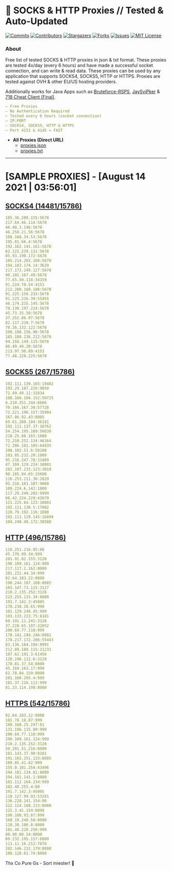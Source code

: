 <!-- MARKDOWN LINKS & IMAGES -->
<!-- https://www.markdownguide.org/basic-syntax/#reference-style-links -->
[contributors-shield]: https://img.shields.io/github/contributors/KaiBurton/free-proxies-autoupdated?style=for-the-badge
[contributors-url]: https://github.com/KaiBurton/free-proxies-autoupdated/graphs/contributors
[forks-shield]: https://img.shields.io/github/forks/KaiBurton/free-proxies-autoupdated?style=for-the-badge
[forks-url]: https://github.com/KaiBurton/free-proxies-autoupdated/network/members
[stars-shield]: https://img.shields.io/github/stars/KaiBurton/free-proxies-autoupdated?style=for-the-badge
[stars-url]: https://github.com/KaiBurton/free-proxies-autoupdated/stargazers
[issues-shield]: https://img.shields.io/github/issues/KaiBurton/free-proxies-autoupdated?style=for-the-badge
[issues-url]: https://github.com/KaiBurton/free-proxies-autoupdated/issues
[license-shield]: https://img.shields.io/github/license/KaiBurton/free-proxies-autoupdated?style=for-the-badge
[license-url]: https://github.com/KaiBurton/free-proxies-autoupdated/blob/main/LICENSE
[commit-shield]: https://img.shields.io/github/last-commit/KaiBurton/free-proxies-autoupdated?style=for-the-badge
[commit-url]: https://github.com/KaiBurton/free-proxies-autoupdated/commits/main

# 🎁 SOCKS & HTTP Proxies // Tested & Auto-Updated

[![Commits][commit-shield]][commit-url]
[![Contributors][contributors-shield]][contributors-url]
[![Stargazers][stars-shield]][stars-url]
[![Forks][forks-shield]][forks-url]
[![Issues][issues-shield]][issues-url]
[![MIT License][license-shield]][license-url]

### About
Free list of tested SOCKS & HTTP proxies in json & txt format. These proxies are tested 4x/day (every 6 hours) and have made a successful socket connection, and can write & read data. These proxies can be used by any application that supports SOCKS4, SOCKS5, HTTP or HTTPS. Proxies are tested against OVH & other EU/US hosting providers.

Additionally works for Java Apps such as [Bruteforce-RSPS](https://github.com/KaiBurton/Bruteforce-RSPS), [JaySyiPker](https://github.com/JayArrowz/JaySyiPker) & [718 Cheat Client (Final)](https://github.com/KaiBurton/718-Cheat-Client-Final). 

```yaml
— Free Proxies
— No Authentication Required
— Tested every 6 hours (socket connection)
— IP:PORT
— SOCKS4, SOCKS5, HTTP & HTTPS
— Port 4153 & 4145 = FAST
```

- **All Proxies (Direct URL)**
  - [proxies.json](https://raw.githubusercontent.com/KaiBurton/free-proxies-autoupdated/main/proxies.json)
  - [proxies.txt](https://raw.githubusercontent.com/KaiBurton/free-proxies-autoupdated/main/proxies.txt)

---

# [SAMPLE PROXIES] - [August 14 2021 | 03:56:01]

## [SOCKS4 (14481/15786)](https://raw.githubusercontent.com/KaiBurton/free-proxies-autoupdated/main/proxies-socks4.txt)
```yaml
185.36.208.155:5678
217.64.46.114:5678
46.40.3.146:5678
46.250.21.56:5678
188.168.34.53:5678
195.81.66.4:5678
192.162.141.161:5678
62.122.239.131:5678
85.93.190.172:5678
185.214.202.108:5678
194.183.174.14:3629
217.172.249.127:5678
90.102.167.49:5678
77.65.50.118:34159
91.224.70.54:4153
212.200.160.106:5678
91.225.158.233:5678
91.225.226.39:55455
46.174.235.145:5678
78.130.197.224:5678
45.73.15.50:5678
37.252.86.97:5678
82.117.230.7:5678
78.26.132.122:5678
200.188.156.98:5678
185.188.236.212:5678
94.158.149.115:5678
86.49.49.30:5678
213.97.98.89:4153
77.48.228.225:5678
```

## [SOCKS5 (267/15786)](https://raw.githubusercontent.com/KaiBurton/free-proxies-autoupdated/main/proxies-socks5.txt)
```yaml
192.111.139.165:19402
193.29.187.226:9050
72.49.49.11:31034
188.166.104.152:50725
8.210.251.244:6666
70.166.167.38:57728
72.221.196.157:35904
167.86.92.43:8085
69.61.200.104:36181
192.111.137.37:18762
54.254.195.169:56638
218.25.88.165:1080
72.210.252.134:46164
72.206.181.105:64935
208.102.51.6:58208
103.85.232.20:1080
95.216.247.78:31409
47.104.129.224:10801
202.107.233.123:3010
98.185.94.65:15608
116.253.211.36:2829
95.216.181.107:9060
109.224.6.142:1080
117.29.240.202:9999
66.42.224.229:41679
121.225.84.123:10801
192.111.130.5:17002
120.79.192.116:1080
192.111.129.145:16894
104.248.48.172:30588
```

## [HTTP (496/15786)](https://raw.githubusercontent.com/KaiBurton/free-proxies-autoupdated/main/proxies-http.txt)
```yaml
116.251.216.95:80
45.176.99.34:999
201.91.82.155:3128
190.109.161.124:999
217.117.2.162:8080
201.222.44.34:999
82.64.183.22:8080
190.244.187.108:8085
103.147.73.115:3127
210.2.135.252:3128
223.255.133.34:8080
191.7.142.3:45005
170.238.10.65:999
181.129.240.45:999
103.133.222.75:8181
60.191.11.241:3128
37.228.65.107:32052
200.69.77.110:999
178.141.249.246:8081
178.217.172.206:55443
83.136.184.194:9991
212.89.188.115:21231
187.62.191.3:61456
120.196.112.6:3128
170.81.37.54:8080
45.169.163.17:999
62.78.84.159:8080
201.168.205.4:999
181.37.126.112:999
81.23.114.198:8080
```

## [HTTPS (542/15786)](https://raw.githubusercontent.com/KaiBurton/free-proxies-autoupdated/main/proxies-https.txt)
```yaml
82.64.183.22:8080
181.78.18.87:999
188.168.25.247:81
131.196.115.89:999
200.69.77.110:999
190.109.161.124:999
210.2.135.252:3128
50.201.51.216:8080
181.143.37.90:8181
191.102.251.133:8085
189.85.41.82:999
155.0.181.254:43496
194.181.134.81:8080
194.181.141.1:8080
181.112.164.234:999
182.48.255.4:80
191.7.142.3:45005
118.127.99.93:53281
136.228.141.154:80
222.124.168.213:8080
122.3.41.154:8090
190.108.93.87:999
160.19.240.58:8080
110.38.186.8:8080
181.48.220.250:999
80.90.80.54:8080
89.232.195.157:6000
113.11.16.212:7878
202.146.232.179:8888
188.128.81.74:8080
```



Thx Co Pure Gs - Sort miester! 💟
